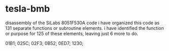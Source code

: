 # tesla-bmb
disassembly of the SiLabs 8051F530A code
i have organized this code as 131 separate functions or subroutine elements.
i have identified the function or purpose for 125 of these elements, leaving just 6 more to do. 

01B1;
025C;
02F3;
0B52;
0ED7;
1230;
